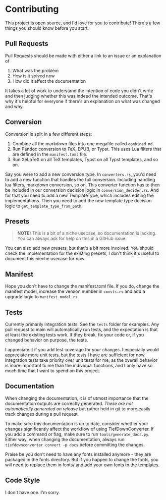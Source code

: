 # Contributing

This project is open source, and I'd love for you to contribute!
There's a few things you should know before you start.

## Pull Requests

Pull Requests should be made with either a link to an issue or an explanation of

1. What was the problem
2. How is it solved now
3. How did it affect the documentation

It takes a lot of work to understand the intention of code you didn't write and
then judging whether this was indeed the intended outcome. That's why it's helpful
for everyone if there's an explanation on what was changed and why.

## Conversion

Conversion is split in a few different steps:

1. Combine all the markdown files into one megafile called `combined.md`.
2. Run Pandoc conversion to TeX, EPUB, or Typst. This uses Lua filters that are
   defined in the `manifest.toml` file.
3. Run XeLaTeX on all TeX templates, Typst on all Typst templates, and so on.

Say you were to add a new conversion type. In `converters.rs`, you'd need to
add a new function that handles the full conversion. Including handling lua filters,
markdown conversion, so on. This converter function has to then be included in our
conversion decision logic in `conversion_decider.rs`. And for that you need to add
a new TemplateType, which includes editing the implementations. Then you need to
add the new template type decision logic to `get_template_type_from_path`.

## Presets

> **NOTE:** This is a bit of a niche usecase, so documentation is lacking. You can
> always ask for help on this in a GitHub issue.

You can also add new presets, but that's a bit more involved. You should check
the implementation for the existing presets, I don't think it's useful to document
this nieche usecase for now.

## Manifest

Hope you don't have to change the manifest.toml file.
If you do, change the manifest model, increase the version number in `consts.rs` and
add a upgrade logic to `manifest_model.rs`.

## Tests

Currently primarily integration tests. See the `tests` folder for examples. Any pull
request to main will automatically run tests, and the expectation is that at least the
existing tests work. If they break, fix your code or, if you changed behavior on purpose, 
the tests.

I appreciate it if you add test coverage for your changes. I especially would
appreciate more unit tests, but the tests I have are sufficient for now.
Integration tests take priority over unit tests for me, as the overall behavior
is more important to me than the individual functions, and I only have so much
time that I want to spend on this project.

## Documentation

When changing the documentation, it is of utmost importance that the documentation outputs
are correctly generated. *These are not automatically generated on release* but rather held 
in git to more easily track changes during a pull request.

To make sure this documentation is up to date, consider whether your changes significantly
affect the workflow of using TiefDownConverter. If you add a command or flag, make sure to
run `tools/generate_docs.py`. Either way, when changing the documentation, always run 
`tiefdownconverter convert -p docs` before committing the changes.

Praise be you don't need to have any fonts installed anymore - they are packaged in the fonts
directory. But if you happen to change the fonts, you will need to replace them in fonts/ and
add your own fonts to the templates.


## Code Style

I don't have one. I'm sorry.
